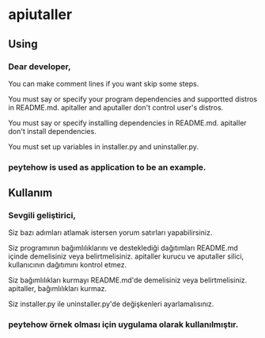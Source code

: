 # apiutaller

## Using
### Dear developer,
You can make comment lines if you want skip some steps.

You must say or specify your program dependencies and supportted distros in README.md. apitaller and aputaller don't control user's distros.

You must say or specify installing dependencies in README.md. apitaller don't install dependencies.

You must set up variables in installer.py and uninstaller.py.

### peytehow is used as application to be an example.

## Kullanım
### Sevgili geliştirici,
Siz bazı adımları atlamak istersen yorum satırları yapabilirsiniz.

Siz programının bağımlılıklarını ve desteklediği dağıtımları README.md içinde demelisiniz veya belirtmelisiniz. apitaller kurucu ve aputaller silici, kullanıcının dağıtımını kontrol etmez.

Siz bağımlılıkları kurmayı README.md'de demelisiniz veya belirtmelisiniz. apitaller, bağımlılıkları kurmaz.

Siz installer.py ile uninstaller.py'de değişkenleri ayarlamalısınız.

### peytehow örnek olması için uygulama olarak kullanılmıştır.
